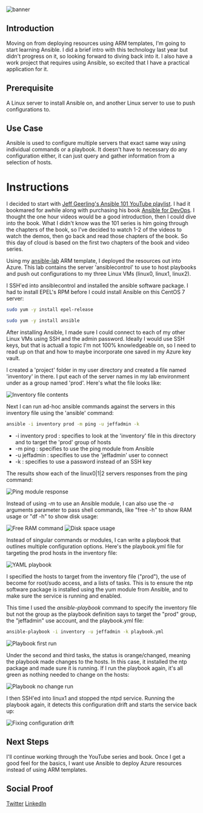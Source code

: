 ![banner](./img/banner.png)

## Introduction

Moving on from deploying resources using ARM templates, I'm going to start learning Ansible. I did a brief intro with this technology last year but didn't progress on it, so looking forward to diving back into it. I also have a work project that requires using Ansible, so excited that I have a practical application for it.

## Prerequisite

A Linux server to install Ansible on, and another Linux server to use to push configurations to.

## Use Case

Ansible is used to configure multiple servers that exact same way using individual commands or a playbook. It doesn't have to necessary do any configuration either, it can just query and gather information from a selection of hosts.

# Instructions

I decided to start with [Jeff Geerling's Ansible 101 YouTube playlist](https://www.youtube.com/playlist?list=PL2_OBreMn7FqZkvMYt6ATmgC0KAGGJNAN). I had it bookmared for awhile along with purchasing his book [Ansible for DevOps](https://leanpub.com/ansible-for-devops). I thought the one hour videos would be a good introduction, then I could dive into the book. What I didn't know was the 101 series is him going through the chapters of the book, so I've decided to watch 1-2 of the videos to watch the demos, then go back and read those chapters of the book. So this day of cloud is based on the first two chapters of the book and video series.

Using my [ansible-lab](https://github.com/JeffBrownTech/ansible-lab) ARM template, I deployed the resources out into Azure. This lab contains the server 'ansiblecontrol' to use to host playbooks and push out configurations to my three Linux VMs (linux0, linux1, linux2).

I SSH'ed into ansiblecontrol and installed the ansible software package. I had to install EPEL's RPM before I could install Ansible on this CentOS 7 server:

```bash
sudo yum -y install epel-release

sudo yum -y install ansible
```

After installing Ansible, I made sure I could connect to each of my other Linux VMs using SSH and the admin password. Ideally I would use SSH keys, but that is actuall a topic I'm not 100% knowledgeable on, so I need to read up on that and how to maybe incorporate one saved in my Azure key vault.

I created a 'project' folder in my user directory and created a file named 'inventory' in there. I put each of the server names in my lab environment under as a group named 'prod'. Here's what the file looks like:

![Inventory file contents](./img/inventoryfile.png)

Next I can run ad-hoc ansible commands against the servers in this inventory file using the 'ansible' command:

```bash
ansible -i inventory prod -m ping -u jeffadmin -k
```

- -i inventory prod : specifies to look at the 'inventory' file in this directory and to target the 'prod' group of hosts
- -m ping : specifies to use the ping module from Ansible
- -u jeffadmin : specifies to use the 'jeffadmin' user to connect
- -k : specifies to use a password instead of an SSH key

The results show each of the linux0|1|2 servers responses from the ping command:

![Ping module response](./img/pingresponse.png)

Instead of using *-m <module name>* to use an Ansible module, I can also use the *-a* arguments parameter to pass shell commands, like "free -h" to show RAM usage or "df -h" to show disk usage:

![Free RAM command](./img/free-h.png)
![Disk space usage](./img/df-h.png)

Instead of singular commands or modules, I can write a playbook that outlines multiple configuration options. Here's the playbook.yml file for targeting the prod hosts in the inventory file:

![YAML playbook](./img/playbook.yml.png)

I specified the hosts to target from the inventory file ("prod"), the use of become for root/sudo access, and a lists of tasks. This is to ensure the ntp software package is installed using the yum module from Ansible, and to make sure the service is running and enabled.

This time I used the *ansible-playbook* command to specify the inventory file but not the group as the playbook definition says to target the "prod" group, the "jeffadmin" use account, and the playbook.yml file:

```bash
ansible-playbook -i inventory -u jeffadmin -k playbook.yml
```

![Playbook first run](./img/playbookfirstinstall.png)

Under the second and third tasks, the status is orange/changed, meaning the playbook made changes to the hosts. In this case, it installed the ntp package and made sure it is running. If I run the playbook again, it's all green as nothing needed to change on the hosts:

![Playbook no change run](./img/playbooknochanges.png)

I then SSH'ed into linux1 and stopped the ntpd service. Running the playbook again, it detects this configuration drift and starts the service back up:

![Fixing configuration drift](./img/playbookupdatedhost.png)

## Next Steps

I'll continue working through the YouTube series and book. Once I get a good feel for the basics, I want use Ansible to deploy Azure resources instead of using ARM templates.

## Social Proof

[Twitter](https://twitter.com/JeffWBrown/status/1302814909340606464?s=20)
[LinkedIn](https://www.linkedin.com/posts/jeffwaynebrown_jeffbrowntech100daysofcloud-activity-6708580664490500096-ZGL0)
